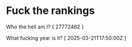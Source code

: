# Fuck the rankings

Who the hell am I?
{ 27772462 }

What fucking year is it?
[ 2025-03-21T17:50:00Z ]
